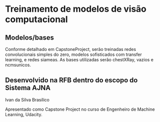 # Treinamento de modelos de visão computacional

## Modelos/bases

Conforme detalhado em CapstoneProject, serão treinadas redes convolucionais simples do zero, modelos 
sofisticados com transfer learning, e redes siameas. As bases utilizadas serão chestXRay, vazios e ncmsunicos.

## Desenvolvido na RFB dentro do escopo do Sistema AJNA


Ivan da Silva Brasílico


Apresentado como Capstone Project no curso de Engenheiro de Machine Learning, Udacity.